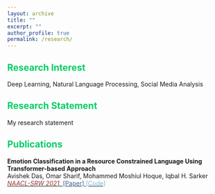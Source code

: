 ```yaml
---
layout: archive
title: ""
excerpt: ""
author_profile: true
permalink: /research/
---
```


## <font color="#00cc66"> Research Interest </font>

Deep Learning, Natural Language Processing, Social Media Analysis

## <font color="#00cc66"> Research Statement </font>

My research statement

## <font color="#00cc66"> Publications </font>

**Emotion Classification in a Resource Constrained Language Using Transformer-based Approach**  
Avishek Das, Omar Sharif, Mohammed Moshiul Hoque, Iqbal H. Sarker   
[<font color="	#993333"> *NAACL-SRW 2021.* </font>](https://naacl2021-srw.github.io/)  [<font color="#336699">[Paper] </font>](https://arxiv.org/pdf/2104.08613.pdf)  [<font color="#79bcd2"> [Code] </font>](https://github.com/omar-sharif03/NAACL-SRW-2021)  


